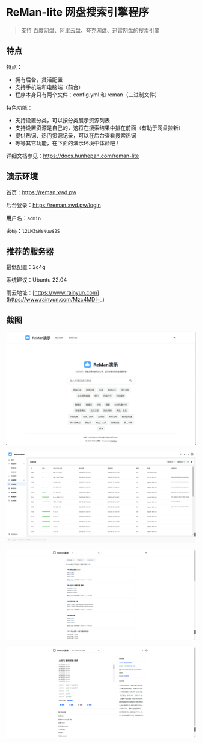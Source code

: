 # ReMan-lite 网盘搜索引擎程序

> 支持 百度网盘、阿里云盘、夸克网盘、迅雷网盘的搜索引擎

## 特点

特点：

- 拥有后台，灵活配置
- 支持手机端和电脑端（前台）
- 程序本身只有两个文件：config.yml 和 reman（二进制文件）

特色功能：

- 支持设置分类，可以按分类展示资源列表
- 支持设置资源是自己的，这将在搜索结果中排在前面（有助于网盘拉新）
- 提供热词、热门资源记录，可以在后台查看搜索热词
- 等等其它功能，在下面的演示环境中体验吧！

详细文档参见：<https://docs.hunhepan.com/reman-lite>

## 演示环境

首页：<https://reman.xwd.pw>

后台登录：<https://reman.xwd.pw/login>

用户名：`admin`

密码：`l2LMZ$WsNuw$2S`

## 推荐的服务器

最低配置：2c4g

系统建议：Ubuntu 22.04

雨云地址：[https://www.rainyun.com](https://www.rainyun.com/Mzc4MDI=_)

## 截图

![首页](image.png)

![后台](image-1.png)

![搜索页](image-2.png)

![详情页](image-3.png)
